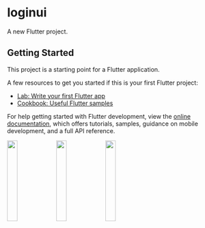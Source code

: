 # loginui

A new Flutter project.

## Getting Started

This project is a starting point for a Flutter application.

A few resources to get you started if this is your first Flutter project:

- [Lab: Write your first Flutter app](https://docs.flutter.dev/get-started/codelab)
- [Cookbook: Useful Flutter samples](https://docs.flutter.dev/cookbook)

For help getting started with Flutter development, view the
[online documentation](https://docs.flutter.dev/), which offers tutorials,
samples, guidance on mobile development, and a full API reference.
<p>
<img src="https://user-images.githubusercontent.com/114645045/227712733-5119227f-afc8-4840-8c33-d6169bece082.jpg"width=22%,height=35%>
<img src="https://user-images.githubusercontent.com/114645045/227712743-6be4565e-a1e8-44b6-b13f-855fe97f8bf3.jpg"width=22%,height=35%>
<img src="https://user-images.githubusercontent.com/114645045/227712748-0c2be6fe-1ce9-4a9c-96c6-2db6033ed6b9.jpg"width=22%,height=35%>
<p>
